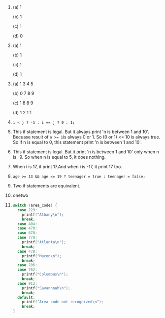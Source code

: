 1. (a) 1

   (b) 1

   (c) 1

   (d) 0

2. (a) 1

   (b) 1

   (c) 1

   (d) 1

3. (a) 1 3 4 5

   (b) 0 7 8 9

   (c) 1 8 8 9

   (d) 1 2 1 1

4. `i < j ? -1 : i == j ? 0 : 1;`

5. This if statement is legal. But it always print 'n is between 1 and 10'. Becuase result of `n >= 1`is always 0 or 1. So (0 or 1) <= 10 is always true. So if n is equal to 0, this statement print 'n is between 1 and 10'.

6. This if statement is legal. But it print 'n is between 1 and 10' only when n is -9. So when n is equal to 5, it does nothing.

7. When i is 17, it print 17.And when i is -17, it print 17 too.

8. `age >= 13 && age <= 19 ? teenager = true : teenager = false;`

9. Two if statements are equivalent.

10. onetwo

11. ```c
    switch (area_code) {
      case 229: 
        printf("Albany\n");
        break;
      case 404: 
      case 470: 
      case 678:
      case 770:
        printf("Atlanta\n");
        break;
      case 478:
        printf("Macon\n");
        break;
      case 706:
      case 762:
        printf("Columbus\n");
        break;
      case 912:
        printf("Savannnah\n");
        break;
      default:
        printf("Area code not recognized\n");
        break;
    }
    ```